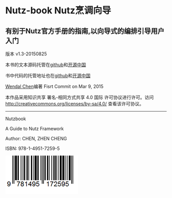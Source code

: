 # Nutz-book Nutz烹调向导

## 有别于Nutz官方手册的指南,以向导式的编排引导用户入门

版本 v1.3-20150825

本书的文本源码托管在[github](https://github.com/wendal/nutz-book)和[开源中国](http://git.oschina.net/wendal/nutz-book)

书中代码的托管地址也在[github](https://github.com/wendal/nutz-book-project)和[开源中国](http://git.oschina.net/wendal/nutz-book-project)

[Wendal Chen](http://wendal.net)编著 Fisrt Commit on Mar 9, 2015

本作品采用知识共享 署名-相同方式共享 4.0 国际 许可协议进行许可。访问 http://creativecommons.org/licenses/by-sa/4.0/ 查看该许可协议。

--------------------------------------------------

Nutzbook

A Guide to Nutz Framework

Author: CHEN, ZHEN CHENG

ISBN: 978-1-4951-7259-5

![ISBN](isbn.png)
